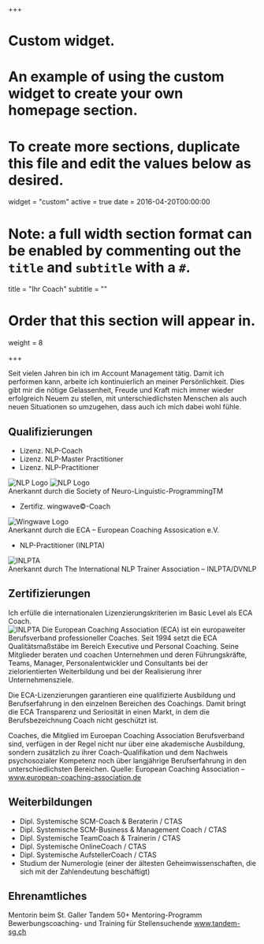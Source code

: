 +++
# Custom widget.
# An example of using the custom widget to create your own homepage section.
# To create more sections, duplicate this file and edit the values below as desired.
widget = "custom"
active = true
date = 2016-04-20T00:00:00

# Note: a full width section format can be enabled by commenting out the `title` and `subtitle` with a `#`.
title = "Ihr Coach"
subtitle = ""

# Order that this section will appear in.
weight = 8

+++

Seit vielen Jahren bin ich im Account Management tätig. Damit ich performen kann, arbeite ich kontinuierlich an meiner Persönlichkeit. Dies gibt mir die nötige Gelassenheit, Freude und Kraft mich immer wieder erfolgreich Neuem zu stellen, mit unterschiedlichsten Menschen als auch neuen Situationen so umzugehen, dass auch ich mich dabei wohl fühle. 

## Qualifizierungen
  * Lizenz. NLP-Coach
  * Lizenz. NLP-Master Practitioner
  * Lizenz. NLP-Practitioner </br>
<img  class="img150" src="/img/NLP-LOGO-farbig_SOCLOG1L-63.jpg" border="0" alt="NLP Logo">
<img  class="img150" src="/img/NLP-LOGO_SOCLOG2S-65.jpg" border="0" alt="NLP Logo">
<br style="clear: both;">
Anerkannt durch die Society of Neuro-Linguistic-ProgrammingTM

  * Zertifiz. wingwave&copy;-Coach</br>
<img  class="img150" src="/img/wingwave-80.jpg" border="0" alt="Wingwave Logo">
<br style="clear: both;">
Anerkannt durch die ECA – European Coaching Assosication e.V.

  * NLP-Practitioner (INLPTA)</br>
<img  class="img150" src="/img/DVNLP-Logo-137.jpg" border="0" alt="INLPTA">
<br style="clear: both;">
Anerkannt durch The International NLP Trainer Association – INLPTA/DVNLP

## Zertifizierungen

Ich erfülle die internationalen Lizenzierungskriterien im Basic Level als ECA Coach.</br>
<img  class="img150" src="/img/ECA-1994-80.jpg" border="0" alt="INLPTA">
Die European Coaching Association (ECA) ist ein europaweiter Berufsverband professioneller Coaches. Seit 1994 setzt die ECA Qualitätsmaßstäbe im Bereich Executive und Personal Coaching. Seine Mitglieder beraten und coachen Unternehmen und deren Führungskräfte, Teams, Manager, Personalentwickler und Consultants bei der zielorientierten Weiterbildung und bei der Realisierung ihrer Unternehmensziele.
<br style="clear: both;">

Die ECA-Lizenzierungen garantieren eine qualifizierte Ausbildung und Berufserfahrung in den einzelnen Bereichen des Coachings. Damit bringt die ECA Transparenz und Seriosität in einen Markt, in dem die Berufsbezeichnung Coach nicht geschützt ist.

Coaches, die Mitglied im Euroepan Coaching Association Berufsverband sind, verfügen in der Regel nicht nur über eine akademische Ausbildung, sondern zusätzlich zu ihrer Coach-Qualifikation und dem Nachweis psychosozialer Kompetenz noch über langjährige Berufserfahrung in den unterschiedlichsten Bereichen.
Quelle: European Coaching Association – www.european-coaching-association.de

## Weiterbildungen

  * Dipl. Systemische SCM-Coach & Beraterin / CTAS
  * Dipl. Systemische SCM-Business & Management Coach / CTAS
  * Dipl. Systemische TeamCoach & Trainerin / CTAS
  * Dipl. Systemische OnlineCoach / CTAS
  * Dipl. Systemische AufstellerCoach / CTAS
  * Studium der Numerologie (einer der ältesten Geheimwissenschaften, die sich mit der Zahlendeutung beschäftigt)

## Ehrenamtliches

Mentorin beim St. Galler Tandem 50+ Mentoring-Programm
Bewerbungscoaching- und Training für Stellensuchende
www.tandem-sg.ch
